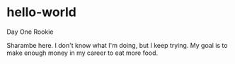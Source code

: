 # hello-world
Day One Rookie

Sharambe here. I don't know what I'm doing, but I keep trying.
My goal is to make enough money in my career to eat more food.
